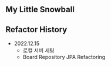 ## My Little Snowball

## Refactor History
- 2022.12.15
  - 로컬 서버 세팅
  - Board Repository JPA Refactoring
